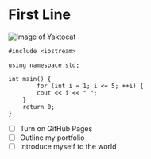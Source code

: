 # First Line
![Image of Yaktocat](https://octodex.github.com/images/yaktocat.png)

```
#include <iostream>

using namespace std;

int main() {
        for (int i = 1; i <= 5; ++i) {
        cout << i << " ";
    }
    return 0;
}
```

- [ ] Turn on GitHub Pages
- [ ] Outline my portfolio
- [ ] Introduce myself to the world
